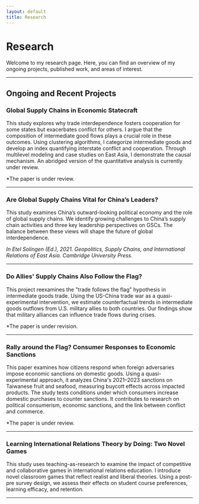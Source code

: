 ```yaml
---
layout: default
title: Research
---
```


# Research

Welcome to my research page. Here, you can find an overview of my ongoing projects, published work, and areas of interest.

---

## Ongoing and Recent Projects

### Global Supply Chains in Economic Statecraft

This study explores why trade interdependence fosters cooperation for some states but exacerbates conflict for others. I argue that the composition of intermediate good flows plays a crucial role in these outcomes. Using clustering algorithms, I categorize intermediate goods and develop an index quantifying interstate conflict and cooperation. Through multilevel modeling and case studies on East Asia, I demonstrate the causal mechanism. An abridged version of the quantitative analysis is currently under review.

*The paper is under review.

---

### Are Global Supply Chains Vital for China’s Leaders?

This study examines China’s outward-looking political economy and the role of global supply chains. We identify growing challenges to China’s supply chain activities and three key leadership perspectives on GSCs. The balance between these views will shape the future of global interdependence.

*In Etel Solingen (Ed.), 2021. Geopolitics, Supply Chains, and International Relations of East Asia. Cambridge University Press.*

---

### Do Allies' Supply Chains Also Follow the Flag?

This project reexamines the "trade follows the flag" hypothesis in intermediate goods trade. Using the US-China trade war as a quasi-experimental intervention, we estimate counterfactual trends in intermediate goods outflows from U.S. military allies to both countries. Our findings show that military alliances can influence trade flows during crises. 

*The paper is under revision.

---

### Rally around the Flag? Consumer Responses to Economic Sanctions

This paper examines how citizens respond when foreign adversaries impose economic sanctions on domestic goods. Using a quasi-experimental approach, it analyzes China's 2021–2023 sanctions on Taiwanese fruit and seafood, measuring buycott effects across impacted products. The study tests conditions under which consumers increase domestic purchases to counter sanctions. It contributes to research on political consumerism, economic sanctions, and the link between conflict and commerce.

*The paper is under review.

---

### Learning International Relations Theory by Doing: Two Novel Games

This study uses teaching-as-research to examine the impact of competitive and collaborative games in international relations education. I introduce novel classroom games that reflect realist and liberal theories. Using a post-pre survey design, we assess their effects on student course preferences, learning efficacy, and retention.

---

